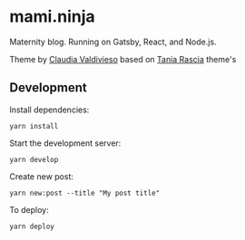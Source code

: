 # mami.ninja

Maternity blog. Running on Gatsby, React, and Node.js.

Theme by [Claudia Valdivieso](https://github.com/lavaldi/lavaldi.github.com) based on [Tania Rascia](https://github.com/taniarascia/taniarascia.com) theme's

## Development

Install dependencies:

```
yarn install
```

Start the development server:

```
yarn develop
```

Create new post:

```
yarn new:post --title "My post title"
```

To deploy:

```
yarn deploy
```
